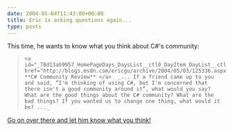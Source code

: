 ```yaml
---
date: 2004-05-04T11:43:00+00:00
title: Eric is asking questions again...
type: posts
---
```

This time, he wants to know what you think about C#'s community:

<blockquote dir="ltr" style="MARGIN-RIGHT: 0px">

    <a id="_78d13ab9957_HomePageDays_DaysList__ctl0_DayItem_DayList__ctl0_TitleUrl" href="http://blogs.msdn.com/ericgu/archive/2004/05/03/125336.aspx"> **C# Community Review** </a>  _... If a friend came up to you and said, “I'm thinking of using C#, but I'm concerned that there isn't a good community around it”, what would you say? What are the good things about the C# community? What are the bad things? If you wanted us to change one thing, what would it be? ..._

</blockquote>

[Go on over there and let him know what you think!](https://blogs.msdn.com/ericgu/archive/2004/05/03/125336.aspx#FeedBack)
